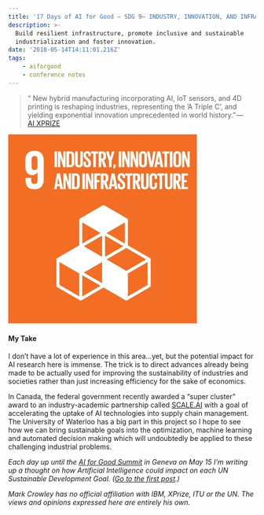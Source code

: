 ```yaml
---
title: '17 Days of AI for Good — SDG 9— INDUSTRY, INNOVATION, AND INFRASTRUCTURE'
description: >-
  Build resilient infrastructure, promote inclusive and sustainable
  industrialization and foster innovation.
date: '2018-05-14T14:11:01.216Z'
tags: 
    - aiforgood
    - conference notes
---
```


> “ New hybrid manufacturing incorporating AI, IoT sensors, and 4D printing is reshaping industries, representing the ’A Triple C’, and yielding exponential innovation unprecedented in world history.” — [AI XPRIZE](https://ai.xprize.org/AI-For-Good/sustainable-development-goals)

![](/assets/1__jDykNpqamaCb53razhrVlA.jpeg)

#### My Take

I don’t have a lot of experience in this area…yet, but the potential impact for AI research here is immense. The trick is to direct advances already being made to be actually used for improving the sustainability of industries and societies rather than just increasing efficiency for the sake of economics.

In Canada, the federal government recently awarded a “super cluster” award to an industry-academic partnership called [SCALE.AI](https://aisupplychain.ca/) with a goal of accelerating the uptake of AI technologies into supply chain management. The University of Waterloo has a big part in this project so I hope to see how we can bring sustainable goals into the optimization, machine learning and automated decision making which will undoubtedly be applied to these challenging industrial problems.

_Each day up until the_ [_AI for Good Summit_](https://www.itu.int/en/ITU-T/AI/2018/Pages/default.aspx) _in Geneva on May 15 I’m writing up a thought on how Artificial Intelligence could impact on each UN Sustainable Development Goal. (_[_Go to the first post_](https://medium.com/computationallythinking/17-days-of-ai-for-good-4bed544f42f8)_.)_

_Mark Crowley has no official affiliation with IBM, XPrize, ITU or the UN. The views and opinions expressed here are entirely his own._
